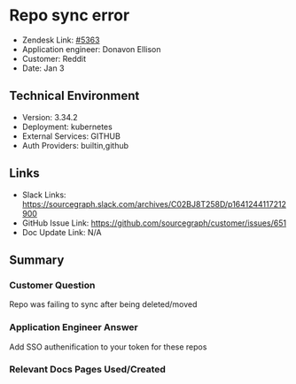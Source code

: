 
# Repo sync error

- Zendesk Link: [#5363](https://sourcegraph.zendesk.com/agent/tickets/5363)
- Application engineer: Donavon Ellison
- Customer: Reddit 
- Date: Jan 3

## Technical Environment
- Version: 3.34.2​
- Deployment: kubernetes
- External Services: GITHUB
- Auth Providers: builtin,github


## Links
- Slack Links: https://sourcegraph.slack.com/archives/C02BJ8T258D/p1641244117212900
- GitHub Issue Link: https://github.com/sourcegraph/customer/issues/651
- Doc Update Link: N/A

## Summary
### Customer Question
Repo was failing to sync after being deleted/moved
### Application Engineer Answer
Add SSO authenification to your token for these repos
### Relevant Docs Pages Used/Created
